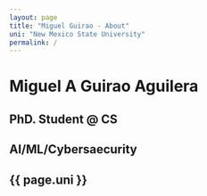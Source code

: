 ```yaml
---
layout: page
title: "Miguel Guirao - About"
uni: "New Mexico State University"
permalink: /
---
```


<h1>Miguel A Guirao Aguilera</h1>
<h2>PhD. Student @ CS</h2>
<h2>AI/ML/Cybersaecurity</h2>
<h2>{{ page.uni }}</h2>

